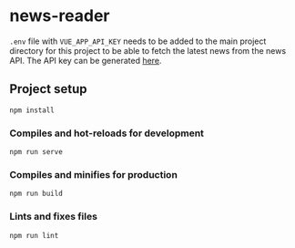 # news-reader

`.env` file with `VUE_APP_API_KEY` needs to be added to the main project directory for this project to be able to fetch the latest news from the news API. The API key can be generated [here](https://newsapi.org/).

## Project setup
```
npm install
```

### Compiles and hot-reloads for development
```
npm run serve
```

### Compiles and minifies for production
```
npm run build
```

### Lints and fixes files
```
npm run lint
```


